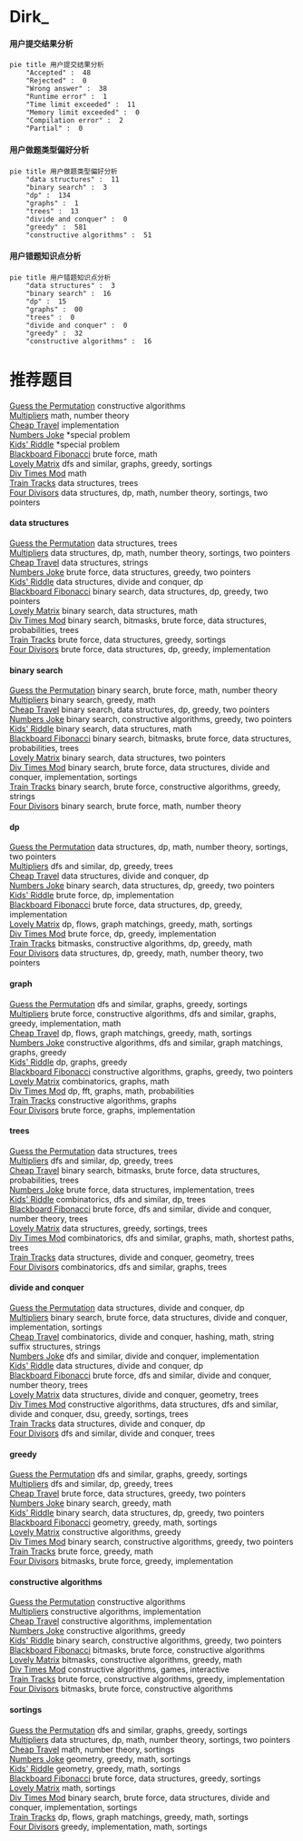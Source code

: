 # Dirk_
<!-- tabs:start -->
#### **用户提交结果分析**

```mermaid
pie title 用户提交结果分析
    "Accepted" :  48
    "Rejected" :  0
    "Wrong answer" :  38
    "Runtime error" :  1
    "Time limit exceeded" :  11
    "Memory limit exceeded" :  0
    "Compilation error" :  2
    "Partial" :  0
```
#### **用户做题类型偏好分析**

```mermaid
pie title 用户做题类型偏好分析
    "data structures" :  11
    "binary search" :  3
    "dp" :  134
    "graphs" :  1
    "trees" :  13
    "divide and conquer" :  0
    "greedy" :  581
    "constructive algorithms" :  51
```
#### **用户错题知识点分析**

```mermaid
pie title 用户错题知识点分析
    "data structures" :  3
    "binary search" :  16
    "dp" :  15
    "graphs" :  00
    "trees" :  0
    "divide and conquer" :  0
    "greedy" :  32
    "constructive algorithms" :  16
```
<!-- tabs:end -->
# 推荐题目
[Guess the Permutation](http://codeforces.com/problemset/problem/618/B)		constructive algorithms		  
[Multipliers](http://codeforces.com/problemset/problem/615/D)		math,
                        number theory		  
[Cheap Travel](http://codeforces.com/problemset/problem/466/A)		implementation		  
[Numbers Joke](http://codeforces.com/problemset/problem/784/A)		*special problem		  
[Kids' Riddle](http://codeforces.com/problemset/problem/784/B)		*special problem		  
[Blackboard Fibonacci](https://codeforces.com/contest/218/problem/D)		brute force,
                        math		  
[Lovely Matrix](http://codeforces.com/problemset/problem/274/D)		dfs and similar,
                        graphs,
                        greedy,
                        sortings		  
[Div Times Mod](http://codeforces.com/problemset/problem/1085/B)		math		  
[Train Tracks](http://codeforces.com/problemset/problem/1344/E)		data structures,
                        trees		  
[Four Divisors](http://codeforces.com/problemset/problem/665/F)		data structures,
                        dp,
                        math,
                        number theory,
                        sortings,
                        two pointers		  
<!-- tabs:start -->
#### **data structures**
[Guess the Permutation](http://codeforces.com/problemset/problem/1344/E)		data structures,
                        trees		  
[Multipliers](http://codeforces.com/problemset/problem/665/F)		data structures,
                        dp,
                        math,
                        number theory,
                        sortings,
                        two pointers		  
[Cheap Travel](http://codeforces.com/problemset/problem/587/F)		data structures,
                        strings		  
[Numbers Joke](http://codeforces.com/problemset/problem/1343/D)		brute force,
                        data structures,
                        greedy,
                        two pointers		  
[Kids' Riddle](https://codeforces.com/contest/1483/problem/C)		data structures,
                        divide and conquer,
                        dp		  
[Blackboard Fibonacci](http://codeforces.com/problemset/problem/1492/C)		binary search,
                        data structures,
                        dp,
                        greedy,
                        two pointers		  
[Lovely Matrix](http://codeforces.com/problemset/problem/1490/G)		binary search,
                        data structures,
                        math		  
[Div Times Mod](http://codeforces.com/problemset/problem/1479/D)		binary search,
                        bitmasks,
                        brute force,
                        data structures,
                        probabilities,
                        trees		  
[Train Tracks](http://codeforces.com/problemset/problem/1497/A)		brute force,
                        data structures,
                        greedy,
                        sortings		  
[Four Divisors](http://codeforces.com/problemset/problem/1491/C)		brute force,
                        data structures,
                        dp,
                        greedy,
                        implementation		  
#### **binary search**
[Guess the Permutation](http://codeforces.com/problemset/problem/1487/D)		binary search,
                        brute force,
                        math,
                        number theory		  
[Multipliers](http://codeforces.com/problemset/problem/1344/D)		binary search,
                        greedy,
                        math		  
[Cheap Travel](http://codeforces.com/problemset/problem/1492/C)		binary search,
                        data structures,
                        dp,
                        greedy,
                        two pointers		  
[Numbers Joke](http://codeforces.com/problemset/problem/1463/D)		binary search,
                        constructive algorithms,
                        greedy,
                        two pointers		  
[Kids' Riddle](http://codeforces.com/problemset/problem/1490/G)		binary search,
                        data structures,
                        math		  
[Blackboard Fibonacci](http://codeforces.com/problemset/problem/1479/D)		binary search,
                        bitmasks,
                        brute force,
                        data structures,
                        probabilities,
                        trees		  
[Lovely Matrix](http://codeforces.com/problemset/problem/1436/E)		binary search,
                        data structures,
                        two pointers		  
[Div Times Mod](http://codeforces.com/problemset/problem/1461/D)		binary search,
                        brute force,
                        data structures,
                        divide and conquer,
                        implementation,
                        sortings		  
[Train Tracks](http://codeforces.com/problemset/problem/1493/C)		binary search,
                        brute force,
                        constructive algorithms,
                        greedy,
                        strings		  
[Four Divisors](http://codeforces.com/problemset/problem/1487/D)		binary search,
                        brute force,
                        math,
                        number theory		  
#### **dp**
[Guess the Permutation](http://codeforces.com/problemset/problem/665/F)		data structures,
                        dp,
                        math,
                        number theory,
                        sortings,
                        two pointers		  
[Multipliers](http://codeforces.com/problemset/problem/274/B)		dfs and similar,
                        dp,
                        greedy,
                        trees		  
[Cheap Travel](https://codeforces.com/contest/1483/problem/C)		data structures,
                        divide and conquer,
                        dp		  
[Numbers Joke](http://codeforces.com/problemset/problem/1492/C)		binary search,
                        data structures,
                        dp,
                        greedy,
                        two pointers		  
[Kids' Riddle](https://codeforces.com/contest/1457/problem/C)		brute force,
                        dp,
                        implementation		  
[Blackboard Fibonacci](http://codeforces.com/problemset/problem/1491/C)		brute force,
                        data structures,
                        dp,
                        greedy,
                        implementation		  
[Lovely Matrix](http://codeforces.com/problemset/problem/1437/C)		dp,
                        flows,
                        graph matchings,
                        greedy,
                        math,
                        sortings		  
[Div Times Mod](http://codeforces.com/problemset/problem/1499/B)		brute force,
                        dp,
                        greedy,
                        implementation		  
[Train Tracks](http://codeforces.com/problemset/problem/1491/D)		bitmasks,
                        constructive algorithms,
                        dp,
                        greedy,
                        math		  
[Four Divisors](http://codeforces.com/problemset/problem/1497/E1)		data structures,
                        dp,
                        greedy,
                        math,
                        number theory,
                        two pointers		  
#### **graph**
[Guess the Permutation](http://codeforces.com/problemset/problem/274/D)		dfs and similar,
                        graphs,
                        greedy,
                        sortings		  
[Multipliers](http://codeforces.com/problemset/problem/1487/C)		brute force,
                        constructive algorithms,
                        dfs and similar,
                        graphs,
                        greedy,
                        implementation,
                        math		  
[Cheap Travel](http://codeforces.com/problemset/problem/1437/C)		dp,
                        flows,
                        graph matchings,
                        greedy,
                        math,
                        sortings		  
[Numbers Joke](http://codeforces.com/problemset/problem/1470/D)		constructive algorithms,
                        dfs and similar,
                        graph matchings,
                        graphs,
                        greedy		  
[Kids' Riddle](http://codeforces.com/problemset/problem/1476/C)		dp,
                        graphs,
                        greedy		  
[Blackboard Fibonacci](http://codeforces.com/problemset/problem/1304/D)		constructive algorithms,
                        graphs,
                        greedy,
                        two pointers		  
[Lovely Matrix](http://codeforces.com/problemset/problem/1475/C)		combinatorics,
                        graphs,
                        math		  
[Div Times Mod](http://codeforces.com/problemset/problem/553/E)		dp,
                        fft,
                        graphs,
                        math,
                        probabilities		  
[Train Tracks](http://codeforces.com/problemset/problem/1495/C)		constructive algorithms,
                        graphs		  
[Four Divisors](http://codeforces.com/problemset/problem/1510/K)		brute force,
                        graphs,
                        implementation		  
#### **trees**
[Guess the Permutation](http://codeforces.com/problemset/problem/1344/E)		data structures,
                        trees		  
[Multipliers](http://codeforces.com/problemset/problem/274/B)		dfs and similar,
                        dp,
                        greedy,
                        trees		  
[Cheap Travel](http://codeforces.com/problemset/problem/1479/D)		binary search,
                        bitmasks,
                        brute force,
                        data structures,
                        probabilities,
                        trees		  
[Numbers Joke](http://codeforces.com/problemset/problem/1511/C)		brute force,
                        data structures,
                        implementation,
                        trees		  
[Kids' Riddle](http://codeforces.com/problemset/problem/1499/F)		combinatorics,
                        dfs and similar,
                        dp,
                        trees		  
[Blackboard Fibonacci](http://codeforces.com/problemset/problem/1491/E)		brute force,
                        dfs and similar,
                        divide and conquer,
                        number theory,
                        trees		  
[Lovely Matrix](http://codeforces.com/problemset/problem/1466/D)		data structures,
                        greedy,
                        sortings,
                        trees		  
[Div Times Mod](http://codeforces.com/problemset/problem/1495/D)		combinatorics,
                        dfs and similar,
                        graphs,
                        math,
                        shortest paths,
                        trees		  
[Train Tracks](http://codeforces.com/problemset/problem/1303/G)		data structures,
                        divide and conquer,
                        geometry,
                        trees		  
[Four Divisors](http://codeforces.com/problemset/problem/1454/E)		combinatorics,
                        dfs and similar,
                        graphs,
                        trees		  
#### **divide and conquer**
[Guess the Permutation](https://codeforces.com/contest/1483/problem/C)		data structures,
                        divide and conquer,
                        dp		  
[Multipliers](http://codeforces.com/problemset/problem/1461/D)		binary search,
                        brute force,
                        data structures,
                        divide and conquer,
                        implementation,
                        sortings		  
[Cheap Travel](http://codeforces.com/problemset/problem/1466/G)		combinatorics,
                        divide and conquer,
                        hashing,
                        math,
                        string suffix structures,
                        strings		  
[Numbers Joke](http://codeforces.com/problemset/problem/1490/D)		dfs and similar,
                        divide and conquer,
                        implementation		  
[Kids' Riddle](https://codeforces.com/contest/1483/problem/C)		data structures,
                        divide and conquer,
                        dp		  
[Blackboard Fibonacci](http://codeforces.com/problemset/problem/1491/E)		brute force,
                        dfs and similar,
                        divide and conquer,
                        number theory,
                        trees		  
[Lovely Matrix](http://codeforces.com/problemset/problem/1303/G)		data structures,
                        divide and conquer,
                        geometry,
                        trees		  
[Div Times Mod](http://codeforces.com/problemset/problem/1494/D)		constructive algorithms,
                        data structures,
                        dfs and similar,
                        divide and conquer,
                        dsu,
                        greedy,
                        sortings,
                        trees		  
[Train Tracks](http://codeforces.com/problemset/problem/1482/E)		data structures,
                        divide and conquer,
                        dp		  
[Four Divisors](http://codeforces.com/problemset/problem/566/C)		dfs and similar,
                        divide and conquer,
                        trees		  
#### **greedy**
[Guess the Permutation](http://codeforces.com/problemset/problem/274/D)		dfs and similar,
                        graphs,
                        greedy,
                        sortings		  
[Multipliers](http://codeforces.com/problemset/problem/274/B)		dfs and similar,
                        dp,
                        greedy,
                        trees		  
[Cheap Travel](http://codeforces.com/problemset/problem/1343/D)		brute force,
                        data structures,
                        greedy,
                        two pointers		  
[Numbers Joke](http://codeforces.com/problemset/problem/1344/D)		binary search,
                        greedy,
                        math		  
[Kids' Riddle](http://codeforces.com/problemset/problem/1492/C)		binary search,
                        data structures,
                        dp,
                        greedy,
                        two pointers		  
[Blackboard Fibonacci](https://codeforces.com/contest/1496/problem/C)		geometry,
                        greedy,
                        math,
                        sortings		  
[Lovely Matrix](http://codeforces.com/problemset/problem/1493/A)		constructive algorithms,
                        greedy		  
[Div Times Mod](http://codeforces.com/problemset/problem/1463/D)		binary search,
                        constructive algorithms,
                        greedy,
                        two pointers		  
[Train Tracks](http://codeforces.com/problemset/problem/1462/C)		brute force,
                        greedy,
                        math		  
[Four Divisors](http://codeforces.com/problemset/problem/1494/B)		bitmasks,
                        brute force,
                        greedy,
                        implementation		  
#### **constructive algorithms**
[Guess the Permutation](http://codeforces.com/problemset/problem/618/B)		constructive algorithms		  
[Multipliers](http://codeforces.com/problemset/problem/1255/C)		constructive algorithms,
                        implementation		  
[Cheap Travel](http://codeforces.com/problemset/problem/1118/C)		constructive algorithms,
                        implementation		  
[Numbers Joke](http://codeforces.com/problemset/problem/1493/A)		constructive algorithms,
                        greedy		  
[Kids' Riddle](http://codeforces.com/problemset/problem/1463/D)		binary search,
                        constructive algorithms,
                        greedy,
                        two pointers		  
[Blackboard Fibonacci](https://codeforces.com/contest/1456/problem/B)		bitmasks,
                        brute force,
                        constructive algorithms		  
[Lovely Matrix](http://codeforces.com/problemset/problem/1492/D)		bitmasks,
                        constructive algorithms,
                        greedy,
                        math		  
[Div Times Mod](https://codeforces.com/contest/1504/problem/D)		constructive algorithms,
                        games,
                        interactive		  
[Train Tracks](https://codeforces.com/contest/1483/problem/A)		brute force,
                        constructive algorithms,
                        greedy,
                        implementation		  
[Four Divisors](https://codeforces.com/contest/1457/problem/D)		bitmasks,
                        brute force,
                        constructive algorithms		  
#### **sortings**
[Guess the Permutation](http://codeforces.com/problemset/problem/274/D)		dfs and similar,
                        graphs,
                        greedy,
                        sortings		  
[Multipliers](http://codeforces.com/problemset/problem/665/F)		data structures,
                        dp,
                        math,
                        number theory,
                        sortings,
                        two pointers		  
[Cheap Travel](https://codeforces.com/contest/1345/problem/C)		math,
                        number theory,
                        sortings		  
[Numbers Joke](https://codeforces.com/contest/1496/problem/C)		geometry,
                        greedy,
                        math,
                        sortings		  
[Kids' Riddle](http://codeforces.com/problemset/problem/1495/A)		geometry,
                        greedy,
                        math,
                        sortings		  
[Blackboard Fibonacci](http://codeforces.com/problemset/problem/1497/A)		brute force,
                        data structures,
                        greedy,
                        sortings		  
[Lovely Matrix](http://codeforces.com/problemset/problem/1427/A)		math,
                        sortings		  
[Div Times Mod](http://codeforces.com/problemset/problem/1461/D)		binary search,
                        brute force,
                        data structures,
                        divide and conquer,
                        implementation,
                        sortings		  
[Train Tracks](http://codeforces.com/problemset/problem/1437/C)		dp,
                        flows,
                        graph matchings,
                        greedy,
                        math,
                        sortings		  
[Four Divisors](http://codeforces.com/problemset/problem/1473/A)		greedy,
                        implementation,
                        math,
                        sortings		  
<!-- tabs:end -->
